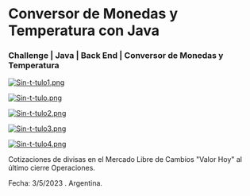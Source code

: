 <h1>Conversor de Monedas y Temperatura con Java</h1>

<h3>Challenge | Java | Back End | Conversor de Monedas y Temperatura</h3>

[![Sin-t-tulo1.png](https://i.postimg.cc/GmwLrY25/Sin-t-tulo1.png)](https://postimg.cc/RNd5LWw7)

[![Sin-t-tulo.png](https://i.postimg.cc/dtdFW1Bm/Sin-t-tulo.png)](https://postimg.cc/GHc6tb6H)

[![Sin-t-tulo2.png](https://i.postimg.cc/nLdMHzN9/Sin-t-tulo2.png)](https://postimg.cc/B8KJpqSJ)

[![Sin-t-tulo3.png](https://i.postimg.cc/BnpngbS7/Sin-t-tulo3.png)](https://postimg.cc/nXsxVHQq)

[![Sin-t-tulo4.png](https://i.postimg.cc/02q51DrH/Sin-t-tulo4.png)](https://postimg.cc/YjbB1461)

Cotizaciones de divisas en el Mercado Libre de Cambios "Valor Hoy" al último cierre Operaciones.

Fecha: 3/5/2023 . Argentina.



